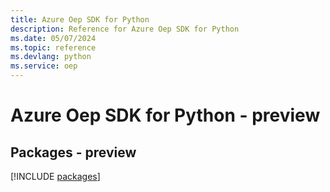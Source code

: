 ```yaml
---
title: Azure Oep SDK for Python
description: Reference for Azure Oep SDK for Python
ms.date: 05/07/2024
ms.topic: reference
ms.devlang: python
ms.service: oep
---
```

# Azure Oep SDK for Python - preview
## Packages - preview
[!INCLUDE [packages](oep-index.md)]